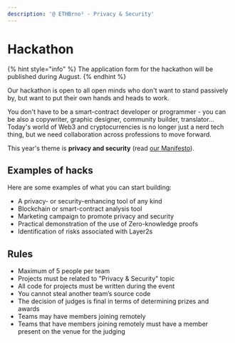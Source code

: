 ```yaml
---
description: '@ ETHBrno² - Privacy & Security'
---
```


# Hackathon

{% hint style="info" %}
The application form for the hackathon will be published during August.
{% endhint %}

Our hackathon is open to all open minds who don't want to stand passively by, but want to put their own hands and heads to work.

You don't have to be a smart-contract developer or programmer - you can be also a copywriter, graphic designer, community builder, translator... Today's world of Web3 and cryptocurrencies is no longer just a nerd tech thing, but we need collaboration across professions to move forward.

This year's theme is **privacy and security** (read [our Manifesto](./#manifesto)).

## Examples of hacks

Here are some examples of what you can start building:

* A privacy- or security-enhancing tool of any kind
* Blockchain or smart-contract analysis tool
* Marketing campaign to promote privacy and security
* Practical demonstration of the use of Zero-knowledge proofs
* Identification of risks associated with Layer2s

## Rules

* Maximum of 5 people per team
* Projects must be related to "Privacy & Security" topic
* All code for projects must be written during the event
* You cannot steal another team’s source code
* The decision of judges is final in terms of determining prizes and awards
* Teams may have members joining remotely
* Teams that have members joining remotely must have a member present on the venue for the judging

